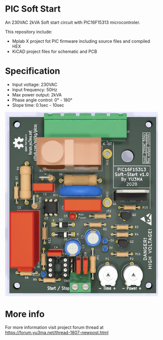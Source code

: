 # PIC Soft Start

An 230VAC 2kVA Soft start circuit with PIC16F15313 microcontroler.

This repository include:
* Mplab X project fot PIC firmware including source files and compiled HEX
* KiCAD project files for schematic and PCB

# Specification

* Input voltage: 230VAC
* Input frequency: 50Hz
* Max power output: 2kVA
* Phase angle control: 0° - 180°
* Slope time: 0.1sec - 10sec

![alt text](https://github.com/mikikg/picss/blob/master/doc/pic-soft-start.png)


# More info

For more information visit project forum thread at https://forum.yu3ma.net/thread-1807-newpost.html
